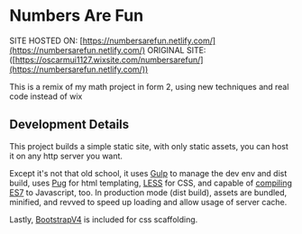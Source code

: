 # Numbers Are Fun

SITE HOSTED ON: [https://numbersarefun.netlify.com/](https://numbersarefun.netlify.com/)
ORIGINAL SITE: ([https://oscarmui1127.wixsite.com/numbersarefun/](https://numbersarefun.netlify.com/))

This is a remix of my math project in form 2, using new techniques and real code instead of wix

## Development Details
This project builds a simple static site, with only static assets, you can host it on any http server you want.

Except it's not that old school, it uses [Gulp](http://gulpjs.com/) to manage the dev env and dist build, uses [Pug](https://pugjs.org/api/getting-started.html) for html templating, [LESS](http://lesscss.org/) for CSS, and capable of [compiling ES7](https://babeljs.io/docs/plugins/preset-es2017/) to Javascript, too. In production mode (dist build), assets are bundled, minified, and revved to speed up loading and allow usage of server cache.

Lastly, [BootstrapV4](https://v4-alpha.getbootstrap.com/) is included for css scaffolding.